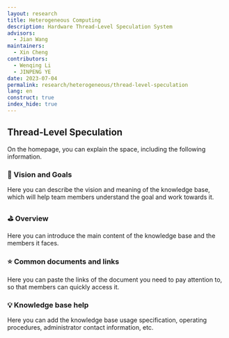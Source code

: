 ```yaml
---
layout: research
title: Heterogeneous Computing
description: Hardware Thread-Level Speculation System
advisors:
  - Jian Wang
maintainers:
  - Xin Cheng
contributors:
  - Wenqing Li
  - JINPENG YE
date: 2023-07-04
permalink: research/heterogeneous/thread-level-speculation
lang: en
construct: true
index_hide: true
---
```


## Thread-Level Speculation

On the homepage, you can explain the space, including the following information.

### 🎯  Vision and Goals

Here you can describe the vision and meaning of the knowledge base, which will help team members understand the goal and work towards it.

### ⛳️  Overview

Here you can introduce the main content of the knowledge base and the members it faces.

### ⭐️  Common documents and links

Here you can paste the links of the document you need to pay attention to, so that members can quickly access it.

### 💡  Knowledge base help

Here you can add the knowledge base usage specification, operating procedures, administrator contact information, etc.